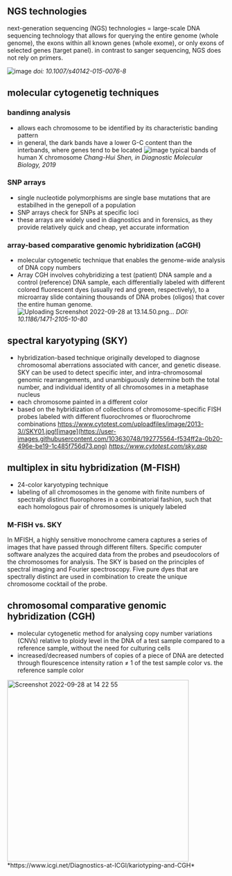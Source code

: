 ## NGS technologies

next-generation sequencing (NGS) technologies = large-scale DNA sequencing technology that allows for querying the entire genome (whole genome), the exons within all known genes (whole exome), or only exons of selected genes (target panel). 
in contrast to sanger sequencing, NGS does not rely on primers.

![image](https://user-images.githubusercontent.com/103630748/192760536-1ad3dad4-ebda-47aa-904f-0277b28091f2.jpeg)
*doi: 10.1007/s40142-015-0076-8*

## molecular cytogenetig techniques
### bandinng analysis
- allows each chromosome to be identified by its characteristic banding pattern
- in general, the dark bands have a lower G-C content than the interbands, where genes tend to be located
![image](https://user-images.githubusercontent.com/103630748/192761390-0c969eaa-1ca0-4673-a901-520d9c8e64db.jpeg)
typical bands of human X chromosome 
*Chang-Hui Shen, in Diagnostic Molecular Biology, 2019*


### SNP arrays
- single nucleotide polymorphisms are single base mutations that are estabilhed in the genepoll of a population 
- SNP arrays check for SNPs at specific loci
- these arrays are widely used in diagnostics and in forensics, as they provide relatively quick and cheap, yet accurate information

### array-based comparative genomic hybridization (aCGH)
- molecular cytogenetic technique that enables the genome-wide analysis of DNA copy numbers
- Array CGH involves cohybridizing a test (patient) DNA sample and a control (reference) DNA sample, each differentially labeled with different colored fluorescent dyes (usually red and green, respectively), to a microarray slide containing thousands of DNA probes (oligos) that cover the entire human genome.
![Uploading Screenshot 2022-09-28 at 13.14.50.png…]()
*DOI: 10.1186/1471-2105-10-80*

## spectral karyotyping (SKY)
- hybridization-based technique originally developed to diagnose chromosomal aberrations associated with cancer, and genetic disease. SKY can be used to detect specific inter, and intra-chromosomal genomic rearrangements, and unambiguously determine both the total number, and individual identity of all chromosomes in a metaphase nucleus
- each chromosome painted in a different color
- based on the hybridization of collections of chromosome-specific FISH probes labeled with different fluorochromes or fluorochrome combinations
https://www.cytotest.com/uploadfiles/image/2013-3//SKY01.jpg![image](https://user-images.githubusercontent.com/103630748/192775564-f534ff2a-0b20-496e-be19-1c485f756d73.png)
*https://www.cytotest.com/sky.asp*


## multiplex in situ hybridization (M-FISH)
- 24-color karyotyping technique
- labeling of all chromosomes in the genome with finite numbers of spectrally distinct fluorophores in a combinatorial fashion, such that each homologous pair of chromosomes is uniquely labeled


### M-FISH vs. SKY
In MFISH, a highly sensitive monochrome camera captures a series of images that have passed through different filters. Specific computer software analyzes the acquired data from the probes and pseudocolors of the chromosomes for analysis. The SKY is based on the principles of spectral imaging and Fourier spectroscopy. Five pure dyes that are spectrally distinct are used in combination to create the unique chromosome cocktail of the probe.

## chromosomal comparative genomic hybridization (CGH)
- molecular cytogenetic method for analysing copy number variations (CNVs) relative to ploidy level in the DNA of a test sample compared to a reference sample, without the need for culturing cells
- increased/decreased numbers of copies of a piece of DNA are detected through flourescence intensity ration ≠ 1 of the test sample color vs. the reference sample color

<img width="419" alt="Screenshot 2022-09-28 at 14 22 55" src="https://user-images.githubusercontent.com/103630748/192777529-859667f2-fac3-4cfe-8680-8ff11f3b34e0.png">
*https://www.icgi.net/Diagnostics-at-ICGI/kariotyping-and-CGH*

